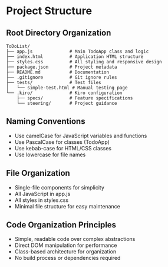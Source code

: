 # Project Structure

## Root Directory Organization
```
ToDoList/
├── app.js              # Main TodoApp class and logic
├── index.html          # Application HTML structure
├── styles.css          # All styling and responsive design
├── package.json        # Project metadata
├── README.md           # Documentation
├── .gitignore          # Git ignore rules
├── tests/              # Test files
│   └── simple-test.html # Manual testing page
└── .kiro/              # Kiro configuration
    ├── specs/          # Feature specifications
    └── steering/       # Project guidance
```

## Naming Conventions
- Use camelCase for JavaScript variables and functions
- Use PascalCase for classes (TodoApp)
- Use kebab-case for HTML/CSS classes
- Use lowercase for file names

## File Organization
- Single-file components for simplicity
- All JavaScript in app.js
- All styles in styles.css
- Minimal file structure for easy maintenance

## Code Organization Principles
- Simple, readable code over complex abstractions
- Direct DOM manipulation for performance
- Class-based architecture for organization
- No build process or dependencies required